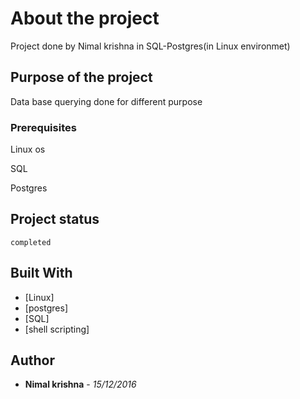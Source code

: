 
# About the project

Project done by Nimal krishna in SQL-Postgres(in Linux environmet)

## Purpose of the project

Data base querying done for different purpose

### Prerequisites

Linux os

SQL

Postgres


## Project status

```
completed
```

## Built With

* [Linux]
* [postgres]
* [SQL]
* [shell scripting]

## Author

* **Nimal krishna** - *15/12/2016*


